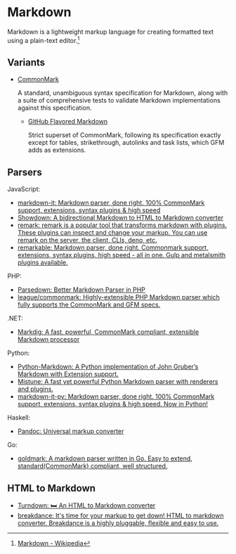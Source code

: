 # Markdown
Markdown is a lightweight markup language for creating formatted text using a plain-text editor.[^wiki]

[^wiki]: [Markdown - Wikipedia](https://en.wikipedia.org/wiki/Markdown)

## Variants
- [CommonMark](https://commonmark.org/)

  A standard, unambiguous syntax specification for Markdown, along with a suite of comprehensive tests to validate Markdown implementations against this specification.

  - [GitHub Flavored Markdown](https://github.github.com/gfm/)

    Strict superset of CommonMark, following its specification exactly except for tables, strikethrough, autolinks and task lists, which GFM adds as extensions.

## Parsers
JavaScript:
- [markdown-it: Markdown parser, done right. 100% CommonMark support, extensions, syntax plugins & high speed](https://github.com/markdown-it/markdown-it)
- [Showdown: A bidirectional Markdown to HTML to Markdown converter](https://github.com/showdownjs/showdown)
- [remark: remark is a popular tool that transforms markdown with plugins. These plugins can inspect and change your markup. You can use remark on the server, the client, CLIs, deno, etc.](https://github.com/remarkjs/remark)
- [remarkable: Markdown parser, done right. Commonmark support, extensions, syntax plugins, high speed - all in one. Gulp and metalsmith plugins available.](https://github.com/jonschlinkert/remarkable)

PHP:
- [Parsedown: Better Markdown Parser in PHP](https://github.com/erusev/parsedown)
- [league/commonmark: Highly-extensible PHP Markdown parser which fully supports the CommonMark and GFM specs.](https://github.com/thephpleague/commonmark)

.NET:
- [Markdig: A fast, powerful, CommonMark compliant, extensible Markdown processor](https://github.com/xoofx/markdig)

Python:
- [Python-Markdown: A Python implementation of John Gruber’s Markdown with Extension support.](https://github.com/Python-Markdown/markdown)
- [Mistune: A fast yet powerful Python Markdown parser with renderers and plugins.](https://github.com/lepture/mistune)
- [markdown-it-py: Markdown parser, done right. 100% CommonMark support, extensions, syntax plugins & high speed. Now in Python!](https://github.com/executablebooks/markdown-it-py)

Haskell:
- [Pandoc: Universal markup converter](https://github.com/jgm/pandoc)

Go:
- [goldmark: A markdown parser written in Go. Easy to extend, standard(CommonMark) compliant, well structured.](https://github.com/yuin/goldmark)

## HTML to Markdown
- [Turndown: 🛏 An HTML to Markdown converter](https://github.com/mixmark-io/turndown)
- [breakdance: It's time for your markup to get down! HTML to markdown converter. Breakdance is a highly pluggable, flexible and easy to use.](https://github.com/breakdance/breakdance)